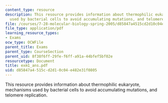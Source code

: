 ```yaml
---
content_type: resource
description: This resource provides information about thermophilic eukaryote, mechanisms
  used by bacterial cells to avoid accumulating mutations, and telomere replication.
file: /courses/7-28-molecular-biology-spring-2005/d85847a4515cd2d10c04e482e31f0805_exm1_ans.pdf
file_type: application/pdf
learning_resource_types:
- Exams
ocw_type: OCWFile
parent_title: Exams
parent_type: CourseSection
parent_uid: 8f38f6ff-29fe-f6ff-a91a-44bfef5bf02e
resourcetype: Document
title: exm1_ans.pdf
uid: d85847a4-515c-d2d1-0c04-e482e31f0805
---
```

This resource provides information about thermophilic eukaryote, mechanisms used by bacterial cells to avoid accumulating mutations, and telomere replication.

